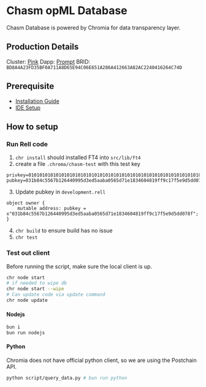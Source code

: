 # Chasm opML Database
Chasm Database is powered by Chromia for data transparency layer.

## Production Details
Cluster: [Pink](https://explorer.chromia.com/mainnet/cluster/pink)
Dapp: [Prompt](https://explorer.chromia.com/mainnet/blockchain/BD8A4A23FD35BF0A711A8D65E94C06E651A286A412663A82AC2240416264C74D)
BRID: `BD8A4A23FD35BF0A711A8D65E94C06E651A286A412663A82AC2240416264C74D`

## Prerequisite
- [Installation Guide](https://docs.chromia.com/getting-started/dev-setup/cli-installation)
- [IDE Setup](https://docs.chromia.com/getting-started/plugin/vscode-installation)

## How to setup

### Run Rell code
1. `chr install` should installed FT4 into `src/lib/ft4`
2. create a file `.chroma/chasm-test` with this test key

```
privkey=0101010101010101010101010101010101010101010101010101010101010101
pubkey=031b84c5567b126440995d3ed5aaba0565d71e1834604819ff9c17f5e9d5dd078f
```

3. Update pubkey in `development.rell`
```rell
object owner {
    mutable address: pubkey = x"031b84c5567b126440995d3ed5aaba0565d71e1834604819ff9c17f5e9d5dd078f";
}
```
4. `chr build` to ensure build has no issue
5. `chr test`

### Test out client

Before running the script, make sure the local client is up. 

```sh
chr node start
# if needed to wipe db
chr node start --wipe
# Can update code via update command
chr node update
```
#### Nodejs

```sh
bun i
bun run nodejs
```

#### Python
Chromia does not have official python client, so we are using the Postchain API.

```sh
python script/query_data.py # bun run python
```
